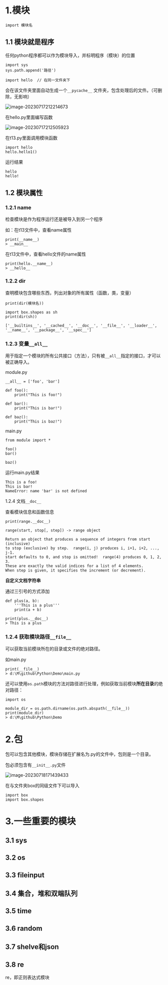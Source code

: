 # 1.模块

```
import 模块名
```



## 1.1 模块就是程序

任何python程序都可以作为模块导入，并标明程序（模块）的位置

```
import sys
sys.path.append('路径')
```

```
import hello  // 在同一文件夹下
```

会在该文件夹里面自动生成一个`__pycache__` 文件夹，包含处理后的文件。（可删除，无影响）

![image-20230717212214673](https://s2.loli.net/2023/07/18/4oiuVKhwJa56fDA.png)

在hello.py里面编写函数

![image-20230717212505923](https://s2.loli.net/2023/07/18/eWVpsI3zORfd1Lg.png)

在t13.py里面调用模块函数

```
import hello
hello.hello1()
```

运行结果

```
hello
hello!
```



## 1.2 模块属性

### 1.2.1 __name__

检查模块是作为程序运行还是被导入到另一个程序

如：在t13文件中，查看name属性

```
print(__name__)
> __main__
```

在t13文件中，查看hello文件的name属性

```
print(hello.__name__)
> __hello__
```



### 1.2.2 dir

查明模块包含哪些东西，列出对象的所有属性（函数，类，变量）

```
print(dir(模块名))
```

```
import box.shapes as sh
print(dir(sh))
```

```
['__builtins__', '__cached__', '__doc__', '__file__', '__loader__', '__name__', '__package__', '__spec__']
```



### 1.2.3 变量`__all__`

用于指定一个模块的所有公共接口（方法），只有被`__all__`指定的接口，才可以被正确导入。

module.py

```
__all__ = ['foo', 'bar']

def foo():
    print("This is foo!")

def bar():
    print("This is bar!")

def baz():
    print("This is baz!")
```

main.py

```
from module import *

foo()  
bar()  

baz()  
```

运行main.py结果

```
This is a foo!
This is bar!
NameError: name 'bar' is not defined
```



1.2.4 文档`__doc__`

查看模块信息和函数信息

```
print(range.__doc__)
```

```
range(start, stop[, step]) -> range object

Return an object that produces a sequence of integers from start (inclusive)
to stop (exclusive) by step.  range(i, j) produces i, i+1, i+2, ..., j-1.
start defaults to 0, and stop is omitted!  range(4) produces 0, 1, 2, 3.
These are exactly the valid indices for a list of 4 elements.
When step is given, it specifies the increment (or decrement).
```



**自定义文档字符串**

通过三引号的方式添加

```
def plus(a, b):
	'''This is a plus'''
	print(a + b)

print(plus.__doc__)
> This is a plus
```



### 1.2.4 获取模块路径`__file__`

可以获取当前模块所在的目录或文件的绝对路径。

如main.py

```
print(__file__)
> d:\M\github\Python\Demo\main.py
```

还可以使用`os.path`模块的方法对路径进行处理，例如获取当前模块**所在目录**的绝对路径：

```
import os

module_dir = os.path.dirname(os.path.abspath(__file__))
print(module_dir)
> d:\M\github\Python\Demo
```



# 2.包

包可以包含其他模块，模块存储在扩展名为.py的文件中，包则是一个目录。

包必须包含有`__init__.py`文件

 ![image-20230718171439433](https://s2.loli.net/2023/07/18/2HN6rP819gpWKqR.png)

在与文件夹box的同级文件下可以导入

```
import box
import box.shapes
```



# 3.一些重要的模块

## 3.1 sys



## 3.2 os

## 3.3 fileinput

## 3.4 集合，堆和双端队列

## 3.5 time

## 3.6 random

## 3.7 shelve和json

## 3.8 re

re，即正则表达式模块
